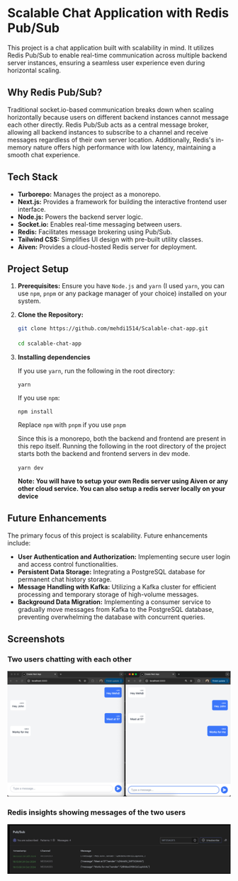 # Scalable Chat Application with Redis Pub/Sub

This project is a chat application built with scalability in mind. It utilizes Redis Pub/Sub to enable real-time communication across multiple backend server instances, ensuring a seamless user experience even during horizontal scaling.

## Why Redis Pub/Sub?

Traditional socket.io-based communication breaks down when scaling horizontally because users on different backend instances cannot message each other directly. Redis Pub/Sub acts as a central message broker, allowing all backend instances to subscribe to a channel and receive messages regardless of their own server location. Additionally, Redis's in-memory nature offers high performance with low latency, maintaining a smooth chat experience.

## Tech Stack

* **Turborepo:** Manages the project as a monorepo.
* **Next.js:** Provides a framework for building the interactive frontend user interface.
* **Node.js:** Powers the backend server logic.
* **Socket.io:** Enables real-time messaging between users.
* **Redis:** Facilitates message brokering using Pub/Sub.
* **Tailwind CSS:** Simplifies UI design with pre-built utility classes.
* **Aiven:** Provides a cloud-hosted Redis server for deployment.

## Project Setup

1. **Prerequisites:** Ensure you have `Node.js` and `yarn` (I used `yarn`, you can use `npm`, `pnpm` or any package manager of your choice) installed on your system.
2. **Clone the Repository:**
   ```bash
   git clone https://github.com/mehdi1514/Scalable-chat-app.git

   cd scalable-chat-app
   ```

3. **Installing dependencies**

    If you use `yarn`, run the following in the root directory:

    ```
    yarn
    ```

    If you use `npm`:

    ```
    npm install
    ```
    Replace `npm` with `pnpm` if you use `pnpm`

    Since this is a monorepo, both the backend and frontend are present in this repo itself. Running the following in the root directory of the project starts both the backend and frontend servers in dev mode.

    `yarn dev`

    **Note: You will have to setup your own Redis server using Aiven or any other cloud service. You can also setup a redis server locally on your device**

## Future Enhancements

The primary focus of this project is scalability. Future enhancements include:

* **User Authentication and Authorization:** Implementing secure user login and access control functionalities.
* **Persistent Data Storage:** Integrating a PostgreSQL database for permanent chat history storage.
* **Message Handling with Kafka:** Utilizing a Kafka cluster for efficient processing and temporary storage of high-volume messages.
* **Background Data Migration:** Implementing a consumer service to gradually move messages from Kafka to the PostgreSQL database, preventing overwhelming the database with concurrent queries.

## Screenshots
### Two users chatting with each other
![Two users chatting with each other](./app_screenshots/chatapp.png)
### Redis insights showing messages of the two users
![Redis insights showing messages of the two users](./app_screenshots/redis.png)
